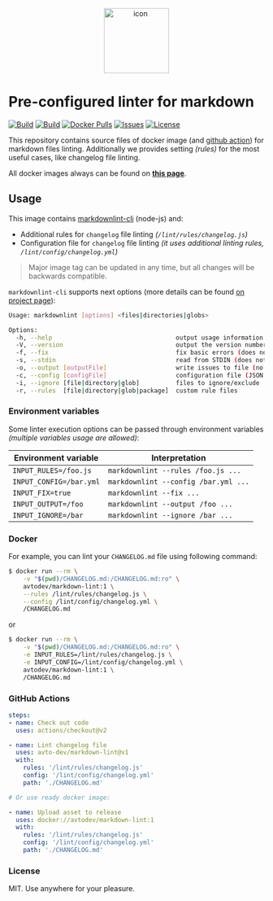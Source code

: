 <p align="center">
 <img src="https://hsto.org/webt/jj/z4/-o/jjz4-ofmx_k18yeslacjnjuzrve.png" width="128" alt="icon">
</p>

# Pre-configured linter for markdown

[![Build][badge_ci]][link_actions]
[![Build][badge_build]][link_hub]
[![Docker Pulls][badge_pulls]][link_hub]
[![Issues][badge_issues]][link_issues]
[![License][badge_license]][link_license]

This repository contains source files of docker image (and [github action][github_actions_doc]) for markdown files linting. Additionally we provides setting _(rules)_ for the most useful cases, like changelog file linting.

All docker images always can be found on **[this page][link_hub_tags]**.

## Usage

This image contains [markdownlint-cli][markdownlint-cli] (node-js) and:

- Additional rules for `changelog` file linting _(`/lint/rules/changelog.js`)_
- Configuration file for `changelog` file linting _(it uses additional linting rules, `/lint/config/changelog.yml`)_

> Major image tag can be updated in any time, but all changes will be backwards compatible.

`markdownlint-cli` supports next options (more details can be found [on project page][markdownlint-cli]):

```bash
Usage: markdownlint [options] <files|directories|globs>

Options:
  -h, --help                                  output usage information
  -V, --version                               output the version number
  -f, --fix                                   fix basic errors (does not work with STDIN)
  -s, --stdin                                 read from STDIN (does not work with files)
  -o, --output [outputFile]                   write issues to file (no console)
  -c, --config [configFile]                   configuration file (JSON, JSONC, or YAML)
  -i, --ignore [file|directory|glob]          files to ignore/exclude
  -r, --rules  [file|directory|glob|package]  custom rule files
```

### Environment variables

Some linter execution options can be passed through environment variables _(multiple variables usage are allowed)_:

Environment variable    | Interpretation
----------------------- | --------------
`INPUT_RULES=/foo.js`   | `markdownlint --rules /foo.js ...`
`INPUT_CONFIG=/bar.yml` | `markdownlint --config /bar.yml ...`
`INPUT_FIX=true`        | `markdownlint --fix ...`
`INPUT_OUTPUT=/foo`     | `markdownlint --output /foo ...`
`INPUT_IGNORE=/bar`     | `markdownlint --ignore /bar ...`

### Docker

For example, you can lint your `CHANGELOG.md` file using following command:

```bash
$ docker run --rm \
    -v "$(pwd)/CHANGELOG.md:/CHANGELOG.md:ro" \
    avtodev/markdown-lint:1 \
    --rules /lint/rules/changelog.js \
    --config /lint/config/changelog.yml \
    /CHANGELOG.md
```

or 

```bash
$ docker run --rm \
    -v "$(pwd)/CHANGELOG.md:/CHANGELOG.md:ro" \
    -e INPUT_RULES=/lint/rules/changelog.js \
    -e INPUT_CONFIG=/lint/config/changelog.yml \
    avtodev/markdown-lint:1 \
    /CHANGELOG.md
```

### GitHub Actions

```yaml
steps:
- name: Check out code
  uses: actions/checkout@v2

- name: Lint changelog file
  uses: avto-dev/markdown-lint@v1
  with:
    rules: '/lint/rules/changelog.js'
    config: '/lint/config/changelog.yml'
    path: './CHANGELOG.md'

# Or use ready docker image:

- name: Upload asset to release
  uses: docker://avtodev/markdown-lint:1
  with:
    rules: '/lint/rules/changelog.js'
    config: '/lint/config/changelog.yml'
    path: './CHANGELOG.md'
```

### License

MIT. Use anywhere for your pleasure.

[badge_ci]:https://img.shields.io/github/workflow/status/avto-dev/markdown-lint/CI?style=flat-square&maxAge=10
[badge_pulls]:https://img.shields.io/docker/pulls/avtodev/markdown-lint.svg?style=flat-square&maxAge=30
[badge_issues]:https://img.shields.io/github/issues/avto-dev/markdown-lint.svg?style=flat-square&maxAge=30
[badge_build]:https://img.shields.io/docker/cloud/build/avtodev/markdown-lint.svg?style=flat-square&maxAge=30
[badge_license]:https://img.shields.io/github/license/avto-dev/markdown-lint.svg?style=flat-square&maxAge=30
[link_hub]:https://hub.docker.com/r/avtodev/markdown-lint/
[link_hub_tags]:https://hub.docker.com/r/avtodev/markdown-lint/tags
[link_license]:https://github.com/avto-dev/markdown-lint/blob/master/LICENSE
[link_issues]:https://github.com/avto-dev/markdown-lint/issues
[link_actions]:https://github.com/avto-dev/markdown-lint/actions
[markdownlint-cli]:https://github.com/igorshubovych/markdownlint-cli
[github_actions_doc]:https://help.github.com/en/actions
